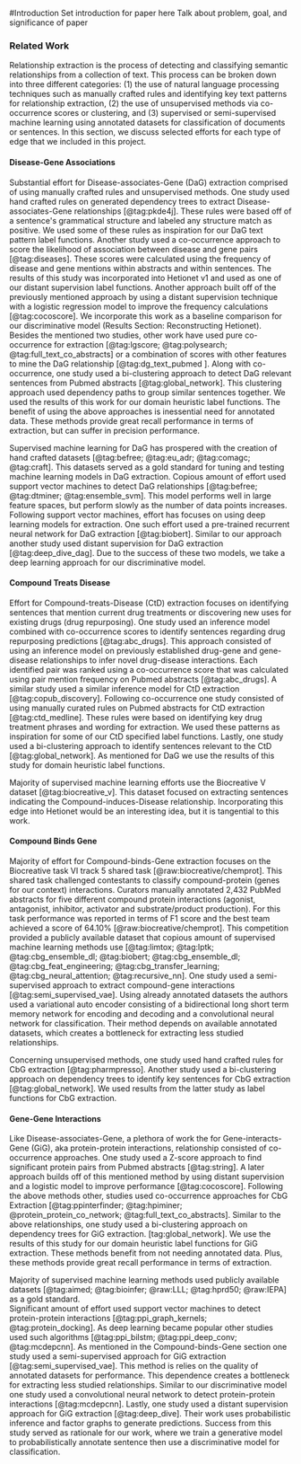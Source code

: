 #Introduction
Set introduction for paper here
Talk about problem, goal, and significance of paper

### Related Work

Relationship extraction is the process of detecting and classifying semantic relationships from a collection of text.
This process can be broken down into three different categories: (1) the use of natural language processing techniques such as manually crafted rules and identifying key text patterns for relationship extraction, (2) the use of unsupervised methods via co-occurrence scores or clustering, and (3) supervised or semi-supervised machine learning using annotated datasets for classification of documents or sentences.
In this section, we discuss selected efforts for each type of edge that we included in this project.

#### Disease-Gene Associations 

Substantial effort for Disease-associates-Gene (DaG) extraction comprised of using manually crafted rules and unsupervised methods.
One study used hand crafted rules on generated dependency trees to extract Disease-associates-Gene relationships [@tag:pkde4j].
These rules were based off of a sentence's grammatical structure and labeled any structure match as positive.
We used some of these rules as inspiration for our DaG text pattern label functions.
Another study used a co-occurrence approach to score the likelihood of association between disease and gene pairs [@tag:diseases].
These scores were calculated using the frequency of disease and gene mentions within abstracts and within sentences.
The results of this study was incorporated into Hetionet v1 and used as one of our distant supervision label functions.
Another approach built off of the previously mentioned approach by using a distant supervision technique with a logistic regression model to improve the frequency calculations [@tag:cocoscore]. 
We incorporate this work as a baseline comparison for our discriminative model (Results Section: Reconstructing Hetionet).
Besides the mentioned two studies, other work have used pure co-occurrence for extraction [@tag:lgscore; @tag:polysearch; @tag:full_text_co_abstracts] or a combination of scores with other features to mine the DaG relationship [@tag:dg_text_pubmed ].
Along with co-occurrence, one study used a bi-clustering approach to detect DaG relevant sentences from Pubmed abstracts [@tag:global_network].
This clustering approach used dependency paths to group similar sentences together.
We used the results of this work for our domain heuristic label functions.
The benefit of using the above approaches is inessential need for annotated data.
These methods provide great recall performance in terms of extraction, but can suffer in precision performance.

Supervised machine learning for DaG has prospered with the creation of hand crafted datasets [@tag:befree; @tag:eu_adr; @tag:comagc; @tag:craft].
This datasets served as a gold standard for tuning and testing machine learning models in DaG extraction.
Copious amount of effort used support vector machines to detect DaG relationships [@tag:befree; @tag:dtminer; @tag:ensemble_svm].
This model performs well in large feature spaces, but perform slowly as the number of data points increases.
Following support vector machines, effort has focuses on using deep learning models for extraction.
One such effort used a pre-trained recurrent neural network for DaG extraction [@tag:biobert].
Similar to our approach another study used distant supervision for DaG extraction [@tag:deep_dive_dag].
Due to the success of these two models, we take a deep learning approach for our discriminative model.

#### Compound Treats Disease

Effort for Compound-treats-Disease (CtD) extraction focuses on identifying sentences that mention current drug treatments or discovering new uses for existing drugs (drug repurposing).
One study used an inference model combined with co-occurrence scores to identify sentences regarding drug repurposing predictions [@tag:abc_drugs].
This approach consisted of using an inference model on previously established drug-gene and gene-disease relationships to infer novel drug-disease interactions.
Each identified pair was ranked using a co-occurrence score that was calculated using pair mention frequency on Pubmed abstracts [@tag:abc_drugs].
A similar study used a similar inference model for CtD extraction [@tag:copub_discovery].
Following co-occurrence one study consisted of using manually curated rules on Pubmed abstracts for CtD extraction [@tag:ctd_medline].
These rules were based on identifying key drug treatment phrases and wording for extraction. 
We used these patterns as inspiration for some of our CtD specified label functions.
Lastly, one study used a  bi-clustering approach to identify sentences relevant to the CtD [@tag:global_network].
As mentioned for DaG we use the results of this study for domain heuristic label functions.

Majority of supervised machine learning efforts use the Biocreative V  dataset [@tag:biocreative_v].
This dataset focused on extracting sentences indicating the Compound-induces-Disease relationship.
Incorporating this edge into Hetionet would be an interesting idea, but it is tangential to this work.

#### Compound Binds Gene

Majority of effort for Compound-binds-Gene extraction focuses on the Biocreative task VI track 5 shared task [@raw:biocreative/chemprot].
This shared task challenged contestants to classify compound-protein (genes for our context) interactions.
Curators manually annotated 2,432 PubMed abstracts for five different compound protein interactions (agonist, antagonist, inhibitor, activator and substrate/product production). 
For this task performance was reported in terms of F1 score and the best team achieved a score of 64.10% [@raw:biocreative/chemprot].
This competition provided a publicly available dataset that copious amount of supervised machine learning methods use [@tag:limtox; @tag:lptk; @tag:cbg_ensemble_dl; @tag:biobert; @tag:cbg_ensemble_dl; @tag:cbg_feat_engineering; @tag:cbg_transfer_learning; @tag:cbg_neural_attention; @tag:recursive_nn].
One study used a semi-supervised approach to extract compound-gene interactions [@tag:semi_supervised_vae]. 
Using already annotated datasets the authors used a variational auto encoder consisting of a bidirectional long short term memory network for encoding and decoding and a convolutional neural network for classification.
Their method depends on available annotated datasets, which creates a bottleneck for extracting less studied relationships.
  
Concerning unsupervised methods, one study used hand crafted rules for CbG extraction [@tag:pharmpresso].
Another study used a bi-clustering approach on dependency trees  to identify key sentences for CbG extraction [@tag:global_network].
We used results from the latter study as label functions for CbG extraction.

#### Gene-Gene Interactions

Like Disease-associates-Gene, a plethora of work the for Gene-interacts-Gene (GiG), aka protein-protein interactions, relationship  consisted of co-occurrence approaches.
One study used a Z-score approach to find significant protein pairs from Pubmed abstracts [@tag:string].
A later approach builds off of this mentioned method by using distant supervision and a logistic model to improve performance [@tag:cocoscore].
Following the above methods other, studies used co-occurrence approaches for CbG Extraction [@tag:ppinterfinder; @tag:hpiminer; @protein_protein_co_network; @tag:full_text_co_abstracts].
Similar to the above relationships, one study used a bi-clustering approach on dependency trees for GiG extraction. [tag:global_network].
We use the results of this study for our domain heuristic label functions for GiG extraction.
These methods benefit from not needing annotated data.
Plus, these methods provide great recall performance in terms of extraction.

Majority of supervised machine learning methods used publicly available datasets [@tag:aimed; @tag:bioinfer; @raw:LLL; @tag:hprd50; @raw:IEPA] as a gold standard.  
Significant amount of effort used support vector machines to detect protein-protein interactions [@tag:ppi_graph_kernels; @tag:protein_docking].
As deep learning became popular other studies used such algorithms [@tag:ppi_bilstm; @tag:ppi_deep_conv; @tag:mcdepcnn].
As mentioned in the Compound-binds-Gene section one study used a semi-supervised approach for GiG extraction [@tag:semi_supervised_vae].
This method is relies on the quality of annotated datasets for performance.
This dependence creates a bottleneck for extracting less studied relationships.
Similar to our discriminative model one study used a convolutional neural network to detect protein-protein interactions [@tag:mcdepcnn].
Lastly, one study used a distant supervision approach for GiG extraction [@tag:deep_dive].
Their work uses probabilistic inference and factor graphs to generate predictions. 
Success from this study served as rationale for our work, where we train a generative model to probabilistically annotate sentence then use a discriminative model for classification.
 




